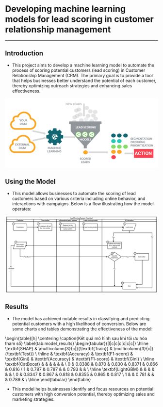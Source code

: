 # Developing machine learning models for lead scoring in customer relationship management
---
## Introduction
- This project aims to develop a machine learning model to automate the process of scoring potential customers (lead scoring) in Customer Relationship Management (CRM). The primary goal is to provide a tool that helps businesses better understand the potential of each customer, thereby optimizing outreach strategies and enhancing sales effectiveness.

<p align="center">
  <img src="image/predictive_lead_scoring_flow-1.png" />
</p>

## Using the Model
- This model allows businesses to automate the scoring of lead customers based on various criteria including online behavior, and interactions with campaigns. Below is a flow illustrating how the model operates:

<p align="center">
  <img src="image/Flowchart and Database - Lead Scoring Model-Flowchart_Lead_score.drawio.png" />
</p>


## Results
- The model has achieved notable results in classifying and predicting potential customers with a high likelihood of conversion. Below are some charts and tables demonstrating the effectiveness of the model:

\begin{table}[h]
\centering
\caption{Kết quả mô hình sau khi tối ưu hóa tham số}
\label{tab:model_results}
\begin{tabular}{|l|c|c|c|c|c|c|}
\hline
\textbf{SHAP} & \multicolumn{3}{c|}{\textbf{Train}} & \multicolumn{3}{c|}{\textbf{Test}} \\ \hline
              & \textbf{Accuracy} & \textbf{F1-score} & \textbf{Gini} & \textbf{Accuracy} & \textbf{F1-score} & \textbf{Gini} \\ \hline
\textbf{CatBoost} & & & & & & \\
0             & 0.8388          & 0.870             & 0.830         & 0.8371           & 0.866             & 0.816         \\
1             & 0.787           & 0.787             &               & 0.793            &                   &               \\ \hline
\textbf{LightGBM} & & & & & & \\
0             & 0.8347          & 0.867             & 0.818         & 0.8355           & 0.865             & 0.817         \\
1             &                 & 0.781             &               &                  & 0.789             &               \\ \hline
\end{tabular}
\end{table}

- This model helps businesses identify and focus resources on potential customers with high conversion potential, thereby optimizing sales and marketing strategies.

